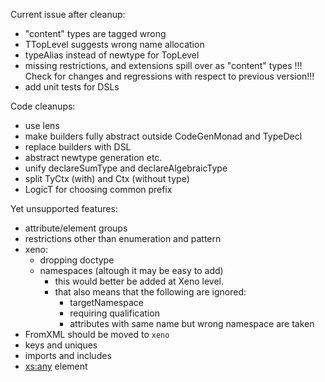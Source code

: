 Current issue after cleanup:
* "content" types are tagged wrong
* TTopLevel suggests wrong name allocation
* typeAlias instead of newtype for TopLevel
* missing restrictions, and extensions spill over as "content" types
!!! Check for changes and regressions with respect to previous version!!!
* add unit tests for DSLs

Code cleanups:
* use lens
* make builders fully abstract outside CodeGenMonad and TypeDecl
* replace builders with DSL
* abstract newtype generation etc.
* unify declareSumType and declareAlgebraicType
* split TyCtx (with) and Ctx (without type)
* LogicT for choosing common prefix

Yet unsupported features:
* attribute/element groups
* restrictions other than enumeration and pattern
* xeno:
  - dropping doctype
  - namespaces (altough it may be easy to add)
    - this would better be added at Xeno level.
    - that also means that the following are ignored:
      * targetNamespace
      * requiring qualification
      * attributes with same name but wrong namespace are taken
* FromXML should be moved to `xeno`
* keys and uniques
* imports and includes
* <xs:any> element


